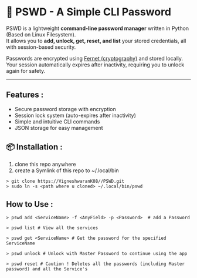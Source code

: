 # 🔐  PSWD - A Simple CLI Password 

PSWD is a lightweight **command-line password manager** written in Python (Based on Linux Filesystem).  
It allows you to **add, unlock, get, reset, and list** your stored credentials, all with session-based security.  

Passwords are encrypted using [Fernet (cryptography)](https://cryptography.io/en/latest/) and stored locally.  
Your session automatically expires after inactivity, requiring you to unlock again for safety.  

---

## Features :
- Secure password storage with encryption  
- Session lock system (auto-expires after inactivity)  
- Simple and intuitive CLI commands  
- JSON storage for easy management  

## 📦 Installation :

1. clone this repo anywhere
2. create a Symlink of this repo to ~/.local/bin

```
> git clone https://VigneshwaranK08//PSWD.git
> sudo ln -s <path where u cloned> ~/.local/bin/pswd
```

## How to Use :

```
> pswd add <ServiceName> -f <AnyField> -p <Password>  # add a Password

> pswd list # View all the services

> pswd get <ServiceName> # Get the password for the specified ServiceName

> pswd unlock # Unlock with Master Password to continue using the app

> pswd reset # Caution ! Deletes all the passwords (including Master password) and all the Service's

```
